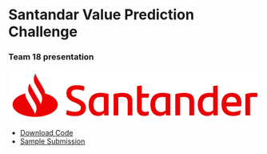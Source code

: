 # Santandar Value Prediction Challenge

### Team 18 presentation
[![OurVideo](santander_logo.png)](https://www.youtube.com/watch?v=GZB_d4IttSs&t=12s)
- [Download Code](Santander.R)
- [Sample Submission](sample_submission.csv)

